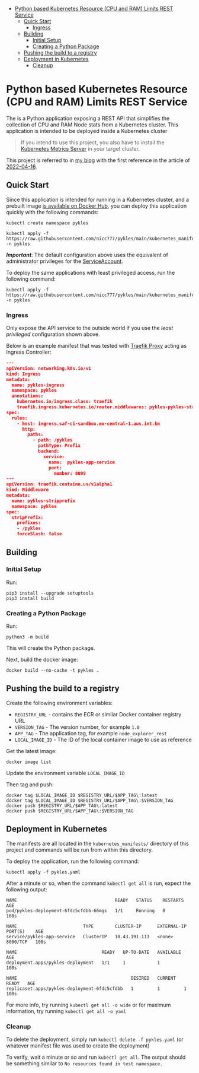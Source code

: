 
- [Python based Kubernetes Resource (CPU and RAM) Limits REST Service](#python-based-kubernetes-resource-cpu-and-ram-limits-rest-service)
  - [Quick Start](#quick-start)
    - [Ingress](#ingress)
  - [Building](#building)
    - [Initial Setup](#initial-setup)
    - [Creating a Python Package](#creating-a-python-package)
  - [Pushing the build to a registry](#pushing-the-build-to-a-registry)
  - [Deployment in Kubernetes](#deployment-in-kubernetes)
    - [Cleanup](#cleanup)

# Python based Kubernetes Resource (CPU and RAM) Limits REST Service

The is a Python application exposing a REST API that simplifies the collection of CPU and RAM Node stats from a Kubernetes cluster. This application is intended to be deployed inside a Kubernetes cluster

> If you intend to use this project, you also have to install the [Kubernetes Metrics Server](https://github.com/kubernetes-sigs/metrics-server) in your target cluster.

This project is referred to in [my blog](https://www.nicc777.com/) with the first reference in the article of [2022-04-16](https://www.nicc777.com/blog/2022/2022-04-16.html).

## Quick Start

Since this application is intended for running in a Kubernetes cluster, and a prebuilt image [is available on Docker Hub](https://hub.docker.com/r/nicc777/pykles), you can deploy this application quickly with the following commands:

```shell
kubectl create namespace pykles

kubectl apply -f https://raw.githubusercontent.com/nicc777/pykles/main/kubernetes_manifests/pykles.yaml -n pykles
```

_**Important**_: The default configuration above uses the equivalent of administrator privileges for the [ServiceAccount](https://kubernetes.io/docs/tasks/configure-pod-container/configure-service-account/).

To deploy the same applications with least privileged access, run the following command:

```shell
kubectl apply -f https://raw.githubusercontent.com/nicc777/pykles/main/kubernetes_manifests/pykles_least_privileged.yaml -n pykles
```

### Ingress

Only expose the API service to the outside world if you use the *least privileged* configuration shown above.

Below is an example manifest that was tested with [Traefik Proxy](https://traefik.io/traefik/) acting as Ingress Controller:

```json
---
apiVersion: networking.k8s.io/v1
kind: Ingress
metadata:
  name: pykles-ingress
  namespace: pykles
  annotations:
    kubernetes.io/ingress.class: traefik
    traefik.ingress.kubernetes.io/router.middlewares: pykles-pykles-stripprefix@kubernetescrd
spec:
  rules:
    - host: ingress.saf-ci-sandbox.eu-central-1.aws.int.kn
      http:
        paths:
          - path: /pykles
            pathType: Prefix
            backend:
              service:
                name:  pykles-app-service
                port:
                  number: 8099
---
apiVersion: traefik.containo.us/v1alpha1
kind: Middleware
metadata:
  name: pykles-stripprefix
  namespace: pykles
spec:
  stripPrefix:
    prefixes:
    - /pykles
    forceSlash: false
```

## Building

### Initial Setup

Run:

```
pip3 install --upgrade setuptools 
pip3 install build
```

### Creating a Python Package

Run:

```shell
python3 -m build
```

This will create the Python package.

Next, build the docker image:

```shell
docker build --no-cache -t pykles .
```

## Pushing the build to a registry

Create the following environment variables:

* `REGISTRY_URL` - contains the ECR or similar Docker container registry URL
* `VERSION_TAG` - The version number, for example `1.0`
* `APP_TAG` - The application tag, for example `node_explorer_rest`
* `LOCAL_IMAGE_ID` - The ID of the local container image to use as reference

Get the latest image:

```shell
docker image list
```

Update the environment variable `LOCAL_IMAGE_ID`

Then tag and push:

```shell
docker tag $LOCAL_IMAGE_ID $REGISTRY_URL/$APP_TAG\:latest
docker tag $LOCAL_IMAGE_ID $REGISTRY_URL/$APP_TAG\:$VERSION_TAG
docker push $REGISTRY_URL/$APP_TAG\:latest
docker push $REGISTRY_URL/$APP_TAG\:$VERSION_TAG
```

## Deployment in Kubernetes

The manifests are all located in the `kubernetes_manifests/` directory of this project and commands will be run from within this directory.

To deploy the application, run the following command:

```shell
kubectl apply -f pykles.yaml
```

After a minute or so, when the command `kubectl get all` is run, expect the following output:

```text
NAME                                     READY   STATUS    RESTARTS   AGE
pod/pykles-deployment-6fdc5cfdbb-66mgs   1/1     Running   0          108s

NAME                         TYPE        CLUSTER-IP      EXTERNAL-IP   PORT(S)    AGE
service/pykles-app-service   ClusterIP   10.43.191.111   <none>        8080/TCP   108s

NAME                                READY   UP-TO-DATE   AVAILABLE   AGE
deployment.apps/pykles-deployment   1/1     1            1           108s

NAME                                           DESIRED   CURRENT   READY   AGE
replicaset.apps/pykles-deployment-6fdc5cfdbb   1         1         1       108s
```

For more info, try running `kubectl get all -o wide` or for maximum information, try running `kubectl get all -o yaml`

### Cleanup

To delete the deployment, simply run `kubectl delete -f pykles.yaml` (or whatever manifest file was used to create the deployment)

To verify, wait a minute or so and run `kubectl get all`. The output should be something similar to `No resources found in test namespace.`


